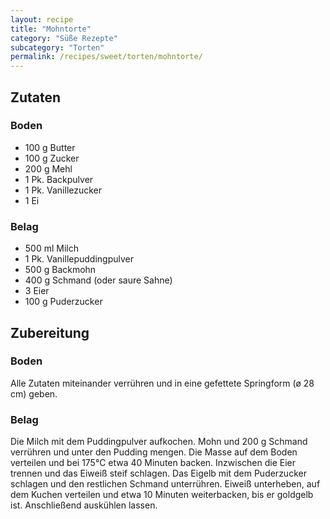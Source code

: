 ```yaml
---
layout: recipe
title: "Mohntorte"
category: "Süße Rezepte"
subcategory: "Torten"
permalink: /recipes/sweet/torten/mohntorte/
---
```



## Zutaten

### Boden
- 100 g Butter
- 100 g Zucker
- 200 g Mehl
- 1 Pk. Backpulver
- 1 Pk. Vanillezucker
- 1 Ei

### Belag
- 500 ml Milch
- 1 Pk. Vanillepuddingpulver
- 500 g Backmohn
- 400 g Schmand (oder saure Sahne)
- 3 Eier
- 100 g Puderzucker


## Zubereitung

### Boden
Alle Zutaten miteinander verrühren und in eine gefettete Springform (ø 28 cm) geben.

### Belag
Die Milch mit dem Puddingpulver aufkochen. Mohn und 200 g Schmand verrühren und unter den Pudding mengen. Die Masse auf dem Boden verteilen und bei 175°C etwa 40 Minuten backen.
Inzwischen die Eier trennen und das Eiweiß steif schlagen. Das Eigelb mit dem Puderzucker schlagen und den restlichen Schmand unterrühren. Eiweiß unterheben, auf dem Kuchen verteilen und etwa 10 Minuten weiterbacken, bis er goldgelb ist. Anschließend auskühlen lassen.

